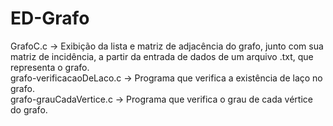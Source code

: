 # ED-Grafo
GrafoC.c -> Exibição da lista e matriz de adjacência do grafo, junto com sua matriz de incidência, a partir da entrada de dados de um arquivo .txt, que representa o grafo. <br />
grafo-verificacaoDeLaco.c -> Programa que verifica a existência de laço no grafo. <br />
grafo-grauCadaVertice.c -> Programa que verifica o grau de cada vértice do grafo. 

